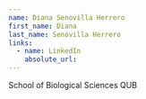 ```yaml
---
name: Diana Senovilla Herrero
first_name: Diana
last_name: Senovilla Herrero
links:
  - name: LinkedIn
    absolute_url: 
---
```

School of Biological Sciences QUB
